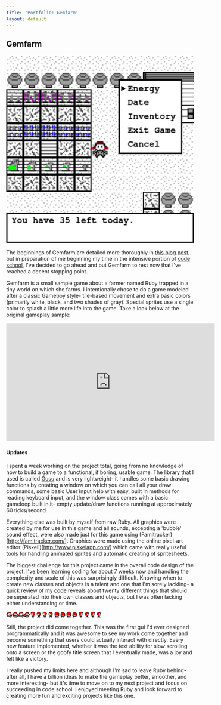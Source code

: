 ```yaml
---
title: 'Portfolio: Gemfarm'
layout: default
--- 
```


## Gemfarm

![Old Homepage](/img/gemfarm-gameplay.png)

The beginnings of Gemfarm are detailed more thoroughly in [this blog post](/2015/02/18/gemfarm_intro/), but in preparation of me beginning my time in the intensive portion of [code school](/portfolio/dev-bootcamp/), I've decided to go ahead and put Gemfarm to rest now that I've reached a decent stopping point.

Gemfarm is a small sample game about a farmer named Ruby trapped in a tiny world on which she farms. I intentionally chose to do a game modeled after a classic Gameboy style- tile-based movement and extra basic colors (primarily white, black, and two shades of gray). Special sprites use a single color to splash a little more life into the game. Take a look below at the original gameplay sample:

<div class="video-container"><iframe width="560" height="315" src="https://www.youtube.com/embed/KDbtDBXPrwM" frameborder="0" allowfullscreen></iframe></div>

#### Updates

I spent a week working on the project total, going from no knowledge of how to build a game to a functional, if boring, usable game. The library that I used is called [Gosu](http://www.libgosu.org/) and is very lightweight- it handles some basic drawing functions by creating a window on which you can call all your draw commands, some basic User Input help with easy, built in methods for reading keyboard input, and the window class comes with a basic gameloop built in it- empty update/draw functions running at approximately 60 ticks/second.

Everything else was built by myself from raw Ruby. All graphics were created by me for use in this game and all sounds, excepting a 'bubble' sound effect, were also made just for this game using (Famitracker)[http://famitracker.com/]. Graphics were made using the online pixel-art editor (Piskell)[http://www.piskelapp.com/] which came with really useful tools for handling animated sprites and automatic creating of spritesheets.

The biggest challenge for this project came in the overall code design of the project. I've been learning coding for about 7 weeks now and handling the complexity and scale of this was surprisingly difficult. Knowing when to create new classes and objects is a talent and one that I'm sorely lackling- a quick review of [my code](https://github.com/secade/gemfarm) reveals about twenty different things that should be seperated into their own classes and objects, but I was often lacking either understanding or time.

![Ruby Spritesheet](/img/gemfarm-ruby.png)

Still, the project did come together. This was the first gui I'd ever designed programmatically and it was awesome to see my work come together and become something that users could actually interact with directly. Every new feature implemented, whether it was the text ability for slow scrolling onto a screen or the goofy title screen that I eventually made, was a joy and felt like a victory. 

I really pushed my limits here and although I'm sad to leave Ruby behind- after all, I have a billion ideas to make the gameplay better, smoother, and more interesting- but it's time to move on to my next project and focus on succeeding in code school. I enjoyed meeting Ruby and look forward to creating more fun and exciting projects like this one. 